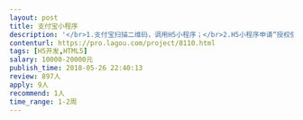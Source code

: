 ```yaml
---                
layout: post       
title: 支付宝小程序           
description: '</br>1.支付宝扫描二维码，调用H5小程序；</br>2.H5小程序申请“授权使用支付宝账户”登陆，用户同意后进入H5小程序；</br>3.小程序申请获取使用前置摄像头，用户同意后进入人脸获取界面，拍摄用户人脸；</br>4.将人脸照片和支付宝ID上传至指定的云服务器；</br>5.等待云服务器发回的注册成功与否的指令，提示客户注册成功或重新拍摄；</br>'     
contenturl: https://pro.lagou.com/project/8110.html      
tags: [H5开发,HTML5]            
salary: 10000-20000元          
publish_time: 2018-05-26 22:40:13         
review: 897人                   
apply: 9人                   
recommend: 1人                   
time_range: 1-2周              
---                 
```

